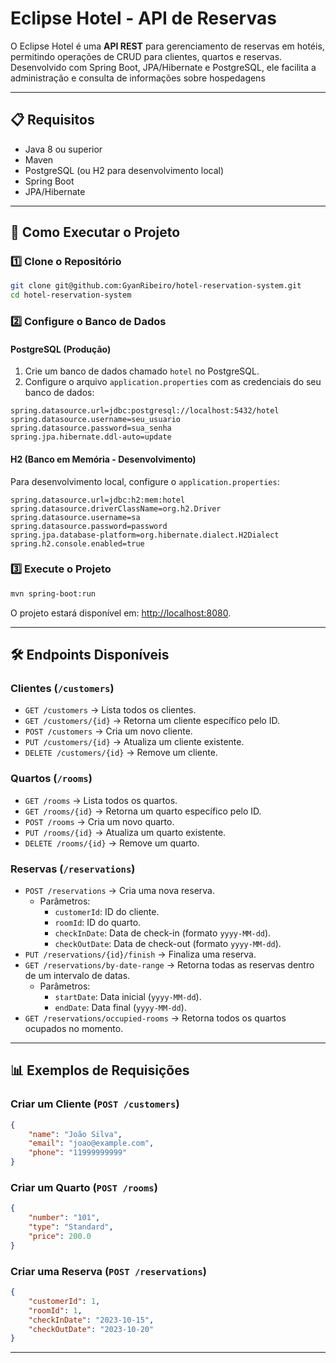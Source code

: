 # Eclipse Hotel - API de Reservas

O Eclipse Hotel é uma **API REST** para gerenciamento de reservas em hotéis, permitindo operações de CRUD para clientes, quartos e reservas. Desenvolvido com Spring Boot, JPA/Hibernate e PostgreSQL, ele facilita a administração e consulta de informações sobre hospedagens

---

## 📋 Requisitos

- Java 8 ou superior
- Maven
- PostgreSQL (ou H2 para desenvolvimento local)
- Spring Boot
- JPA/Hibernate

---

## 🚀 Como Executar o Projeto

### 1️⃣ Clone o Repositório

```bash
git clone git@github.com:GyanRibeiro/hotel-reservation-system.git
cd hotel-reservation-system
```

### 2️⃣ Configure o Banco de Dados

#### PostgreSQL (Produção)
1. Crie um banco de dados chamado `hotel` no PostgreSQL.
2. Configure o arquivo `application.properties` com as credenciais do seu banco de dados:

```properties
spring.datasource.url=jdbc:postgresql://localhost:5432/hotel
spring.datasource.username=seu_usuario
spring.datasource.password=sua_senha
spring.jpa.hibernate.ddl-auto=update
```

#### H2 (Banco em Memória - Desenvolvimento)
Para desenvolvimento local, configure o `application.properties`:

```properties
spring.datasource.url=jdbc:h2:mem:hotel
spring.datasource.driverClassName=org.h2.Driver
spring.datasource.username=sa
spring.datasource.password=password
spring.jpa.database-platform=org.hibernate.dialect.H2Dialect
spring.h2.console.enabled=true
```

### 3️⃣ Execute o Projeto

```bash
mvn spring-boot:run
```
O projeto estará disponível em: [http://localhost:8080](http://localhost:8080).

---

## 🛠️ Endpoints Disponíveis

### **Clientes (`/customers`)**
- `GET /customers` → Lista todos os clientes.
- `GET /customers/{id}` → Retorna um cliente específico pelo ID.
- `POST /customers` → Cria um novo cliente.
- `PUT /customers/{id}` → Atualiza um cliente existente.
- `DELETE /customers/{id}` → Remove um cliente.

### **Quartos (`/rooms`)**
- `GET /rooms` → Lista todos os quartos.
- `GET /rooms/{id}` → Retorna um quarto específico pelo ID.
- `POST /rooms` → Cria um novo quarto.
- `PUT /rooms/{id}` → Atualiza um quarto existente.
- `DELETE /rooms/{id}` → Remove um quarto.

### **Reservas (`/reservations`)**
- `POST /reservations` → Cria uma nova reserva.
  - Parâmetros:
    - `customerId`: ID do cliente.
    - `roomId`: ID do quarto.
    - `checkInDate`: Data de check-in (formato `yyyy-MM-dd`).
    - `checkOutDate`: Data de check-out (formato `yyyy-MM-dd`).
- `PUT /reservations/{id}/finish` → Finaliza uma reserva.
- `GET /reservations/by-date-range` → Retorna todas as reservas dentro de um intervalo de datas.
  - Parâmetros:
    - `startDate`: Data inicial (`yyyy-MM-dd`).
    - `endDate`: Data final (`yyyy-MM-dd`).
- `GET /reservations/occupied-rooms` → Retorna todos os quartos ocupados no momento.

---

## 📊 Exemplos de Requisições

### Criar um Cliente (`POST /customers`)
```json
{
    "name": "João Silva",
    "email": "joao@example.com",
    "phone": "11999999999"
}
```

### Criar um Quarto (`POST /rooms`)
```json
{
    "number": "101",
    "type": "Standard",
    "price": 200.0
}
```

### Criar uma Reserva (`POST /reservations`)
```json
{
    "customerId": 1,
    "roomId": 1,
    "checkInDate": "2023-10-15",
    "checkOutDate": "2023-10-20"
}
```

---
